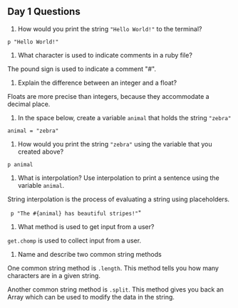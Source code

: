## Day 1 Questions

1. How would you print the string `"Hello World!"` to the terminal?

``` p "Hello World!" ```

1. What character is used to indicate comments in a ruby file?

 The pound sign is used to indicate a comment "#".

1. Explain the difference between an integer and a float?

Floats are more precise than integers, because they accommodate a decimal place.

1. In the space below, create a variable `animal` that holds the string `"zebra"`

``` animal = "zebra" ```

1. How would you print the string `"zebra"` using the variable that you created above?

``` p animal ```

1. What is interpolation? Use interpolation to print a sentence using the variable `animal`.

String interpolation is the process of evaluating a string using placeholders.

``` p "The #{animal} has beautiful stripes!"```"

1. What method is used to get input from a user?

```get.chomp``` is used to collect input from a user.

1. Name and describe two common string methods

One common string method is ```.length```. This method tells you how many characters are in a given string.

Another common string method is ```.split```. This method gives you back an Array which can be used to modify the data in the string.
